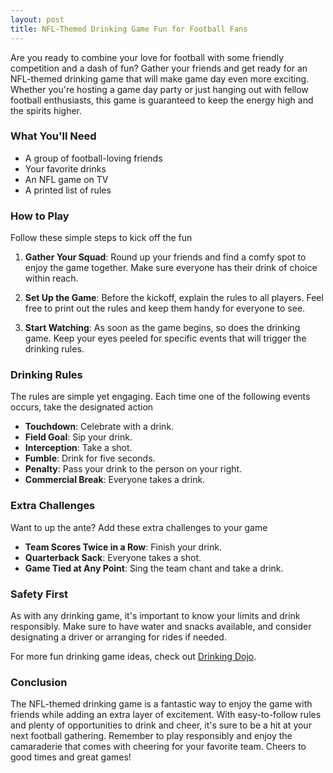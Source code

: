 ```yaml
---
layout: post
title: NFL-Themed Drinking Game Fun for Football Fans
---
```



Are you ready to combine your love for football with some friendly competition and a dash of fun? Gather your friends and get ready for an NFL-themed drinking game that will make game day even more exciting. Whether you're hosting a game day party or just hanging out with fellow football enthusiasts, this game is guaranteed to keep the energy high and the spirits higher.

### What You'll Need

- A group of football-loving friends
- Your favorite drinks
- An NFL game on TV
- A printed list of rules

### How to Play

Follow these simple steps to kick off the fun

1. **Gather Your Squad**: Round up your friends and find a comfy spot to enjoy the game together. Make sure everyone has their drink of choice within reach.

2. **Set Up the Game**: Before the kickoff, explain the rules to all players. Feel free to print out the rules and keep them handy for everyone to see.

3. **Start Watching**: As soon as the game begins, so does the drinking game. Keep your eyes peeled for specific events that will trigger the drinking rules.

### Drinking Rules

The rules are simple yet engaging. Each time one of the following events occurs, take the designated action

- **Touchdown**: Celebrate with a drink.
- **Field Goal**: Sip your drink.
- **Interception**: Take a shot.
- **Fumble**: Drink for five seconds.
- **Penalty**: Pass your drink to the person on your right.
- **Commercial Break**: Everyone takes a drink.

### Extra Challenges

Want to up the ante? Add these extra challenges to your game

- **Team Scores Twice in a Row**: Finish your drink.
- **Quarterback Sack**: Everyone takes a shot.
- **Game Tied at Any Point**: Sing the team chant and take a drink.

### Safety First

As with any drinking game, it's important to know your limits and drink responsibly. Make sure to have water and snacks available, and consider designating a driver or arranging for rides if needed.

For more fun drinking game ideas, check out [Drinking Dojo](https://drinkingdojo.com/).

### Conclusion

The NFL-themed drinking game is a fantastic way to enjoy the game with friends while adding an extra layer of excitement. With easy-to-follow rules and plenty of opportunities to drink and cheer, it's sure to be a hit at your next football gathering. Remember to play responsibly and enjoy the camaraderie that comes with cheering for your favorite team. Cheers to good times and great games!